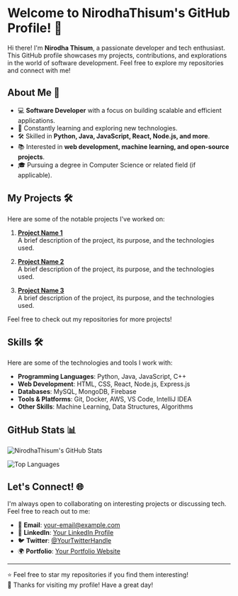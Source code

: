 # Welcome to NirodhaThisum's GitHub Profile! 👋

Hi there! I'm **Nirodha Thisum**, a passionate developer and tech enthusiast. This GitHub profile showcases my projects, contributions, and explorations in the world of software development. Feel free to explore my repositories and connect with me!

## About Me 🚀

- 💻 **Software Developer** with a focus on building scalable and efficient applications.
- 🌱 Constantly learning and exploring new technologies.
- 🛠️ Skilled in **Python, Java, JavaScript, React, Node.js, and more**.
- 📚 Interested in **web development, machine learning, and open-source projects**.
- 🎓 Pursuing a degree in Computer Science or related field (if applicable).

## My Projects 🛠️

Here are some of the notable projects I've worked on:

1. **[Project Name 1](https://github.com/NirodhaThisum/project-1)**  
   A brief description of the project, its purpose, and the technologies used.

2. **[Project Name 2](https://github.com/NirodhaThisum/project-2)**  
   A brief description of the project, its purpose, and the technologies used.

3. **[Project Name 3](https://github.com/NirodhaThisum/project-3)**  
   A brief description of the project, its purpose, and the technologies used.

Feel free to check out my repositories for more projects!

## Skills 🛠️

Here are some of the technologies and tools I work with:

- **Programming Languages**: Python, Java, JavaScript, C++
- **Web Development**: HTML, CSS, React, Node.js, Express.js
- **Databases**: MySQL, MongoDB, Firebase
- **Tools & Platforms**: Git, Docker, AWS, VS Code, IntelliJ IDEA
- **Other Skills**: Machine Learning, Data Structures, Algorithms

## GitHub Stats 📊

![NirodhaThisum's GitHub Stats](https://github-readme-stats.vercel.app/api?username=NirodhaThisum&show_icons=true&theme=radical)

![Top Languages](https://github-readme-stats.vercel.app/api/top-langs/?username=NirodhaThisum&layout=compact&theme=radical)

## Let's Connect! 🌐

I'm always open to collaborating on interesting projects or discussing tech. Feel free to reach out to me:

- 📧 **Email**: [your-email@example.com](mailto:your-email@example.com)
- 💼 **LinkedIn**: [Your LinkedIn Profile](https://www.linkedin.com/in/your-profile)
- 🐦 **Twitter**: [@YourTwitterHandle](https://twitter.com/YourTwitterHandle)
- 🌍 **Portfolio**: [Your Portfolio Website](https://your-portfolio.com)

---

⭐️ Feel free to star my repositories if you find them interesting!  
🙌 Thanks for visiting my profile! Have a great day!